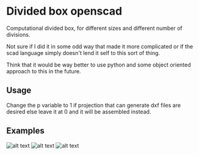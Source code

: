 Divided box openscad
====================

Computational divided box, for different sizes and different number of divisions.

Not sure if I did it in some odd way that made it more complicated or if the scad language simply doesn't lend it self to this sort of thing. 

Think that it would be way better to use python and some object oriented approach to this in the future.

Usage
-----
Change the p variable to 1 if projection that can generate dxf files are desired else leave it at 0 and it will be assembled instead.


Examples
--------
![alt text](https://github.com/orrche/dividedbox/master/images/box.png "Assembled box")
![alt text](https://github.com/orrche/dividedbox/master/images/spread.png "Exploded box")
![alt text](https://github.com/orrche/dividedbox/master/images/box.dxf "DXF file")


